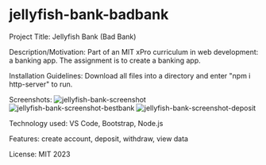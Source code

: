 # jellyfish-bank-badbank 
Project Title: Jellyfish Bank (Bad Bank)

Description/Motivation: Part of an MIT xPro curriculum in web development: a banking app. The assignment is to create a banking app.

Installation Guidelines: Download all files into a directory and enter "npm i http-server" to run.

Screenshots: 
![jellyfish-bank-screenshot](https://github.com/jasperdrinnon/jellyfish-bank-badbank/assets/109889213/08168df1-3d46-45e2-9de9-c1e0056fadfc)
![jellyfish-bank-screenshot-bestbank](https://github.com/jasperdrinnon/jellyfish-bank-badbank/assets/109889213/04b6430b-f7a1-4d93-9819-e1e813a1ab74)
![jellyfish-bank-screenshot-deposit](https://github.com/jasperdrinnon/jellyfish-bank-badbank/assets/109889213/30115a47-b579-4f2b-86b2-ca5466595dd2)

Technology used: VS Code, Bootstrap, Node.js


Features: create account, deposit, withdraw, view data

License: MIT 2023
